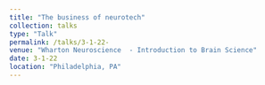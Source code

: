 ```yaml
---
title: "The business of neurotech"
collection: talks
type: "Talk"
permalink: /talks/3-1-22- 
venue: "Wharton Neuroscience  - Introduction to Brain Science"
date: 3-1-22
location: "Philadelphia, PA"
---
```

